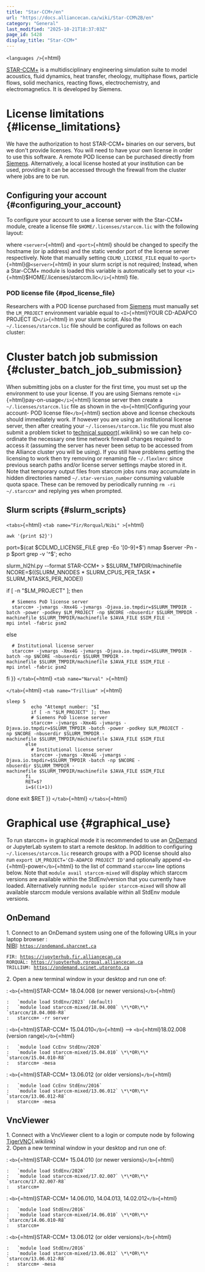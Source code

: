 ```yaml
---
title: "Star-CCM+/en"
url: "https://docs.alliancecan.ca/wiki/Star-CCM%2B/en"
category: "General"
last_modified: "2025-10-21T18:37:03Z"
page_id: 5428
display_title: "Star-CCM+"
---
```


`<languages />`{=html}

[STAR-CCM+](https://mdx.plm.automation.siemens.com/star-ccm-plus) is a multidisciplinary engineering simulation suite to model acoustics, fluid dynamics, heat transfer, rheology, multiphase flows, particle flows, solid mechanics, reacting flows, electrochemistry, and electromagnetics. It is developed by Siemens.

# License limitations {#license_limitations}

We have the authorization to host STAR-CCM+ binaries on our servers, but we don\'t provide licenses. You will need to have your own license in order to use this software. A remote POD license can be purchased directly from [Siemens](https://www.plm.automation.siemens.com/global/en/buy/). Alternatively, a local license hosted at your institution can be used, providing it can be accessed through the firewall from the cluster where jobs are to be run.

## Configuring your account {#configuring_your_account}

To configure your account to use a license server with the Star-CCM+ module, create a license file `$HOME/.licenses/starccm.lic` with the following layout:

where `<server>`{=html} and `<port>`{=html} should be changed to specify the hostname (or ip address) and the static vendor port of the license server respectively. Note that manually setting `CDLMD_LICENSE_FILE` equal to `<port>`{=html}@`<server>`{=html} in your slurm script is not required; Instead, when a Star-CCM+ module is loaded this variable is automatically set to your `<i>`{=html}\$HOME/.licenses/starccm.lic`</i>`{=html} file.

### POD license file {#pod_license_file}

Researchers with a POD license purchased from [Siemens](https://www.plm.automation.siemens.com/global/en/buy/) must manually set the `LM_PROJECT` environment variable equal to `<I>`{=html}YOUR CD-ADAPCO PROJECT ID`</i>`{=html} in your slurm script. Also the `~/.licenses/starccm.lic` file should be configured as follows on each cluster:

# Cluster batch job submission {#cluster_batch_job_submission}

When submitting jobs on a cluster for the first time, you must set up the environment to use your license. If you are using Siemans remote `<i>`{=html}pay-on-usage`</i>`{=html} license server then create a `~/.licenses/starccm.lic` file as shown in the `<b>`{=html}Configuring your account- POD license file`</b>`{=html} section above and license checkouts should immediately work. If however you are using an institutional license server, then after creating your `~/.licenses/starccm.lic` file you must also submit a problem ticket to [technical support](https://docs.alliancecan.ca/technical_support "technical support"){.wikilink} so we can help co-ordinate the necessary one time network firewall changes required to access it (assuming the server has never been setup to be accessed from the Alliance cluster you will be using). If you still have problems getting the licensing to work then try removing or renaming file `~/.flexlmrc` since previous search paths and/or license server settings maybe stored in it. Note that temporary output files from starccm jobs runs may accumulate in hidden directories named `~/.star-version_number` consuming valuable quota space. These can be removed by periodically running `rm -ri ~/.starccm*` and replying yes when prompted.

## Slurm scripts {#slurm_scripts}

`<tabs>`{=html} `<tab name="Fir/Rorqual/Nibi" >`{=html}

`awk '{print $2}')`

port=\$(cat \$CDLMD_LICENSE_FILE grep -Eo \'\[0-9\]+\$\') nmap \$server -Pn -p \$port grep -v \'\^\$\'; echo

slurm_hl2hl.py \--format STAR-CCM+ \> \$SLURM_TMPDIR/machinefile NCORE=\$((SLURM_NNODES \* SLURM_CPUS_PER_TASK \* SLURM_NTASKS_PER_NODE))

if \[ -n \"\$LM_PROJECT\" \]; then

`  # Siemens PoD license server`\
`  starccm+ -jvmargs -Xmx4G -jvmargs -Djava.io.tmpdir=$SLURM_TMPDIR -batch -power -podkey $LM_PROJECT -np $NCORE -nbuserdir $SLURM_TMPDIR -machinefile $SLURM_TMPDIR/machinefile $JAVA_FILE $SIM_FILE -mpi intel -fabric psm2`

else

`  # Institutional license server`\
`  starccm+ -jvmargs -Xmx4G -jvmargs -Djava.io.tmpdir=$SLURM_TMPDIR -batch -np $NCORE -nbuserdir $SLURM_TMPDIR -machinefile $SLURM_TMPDIR/machinefile $JAVA_FILE $SIM_FILE -mpi intel -fabric psm2`

fi }} `</tab>`{=html} `<tab name="Narval" >`{=html}

`</tab>`{=html} `<tab name="Trillium" >`{=html}

`sleep 5`\
`         echo "Attempt number: "$I`\
`         if [ -n "$LM_PROJECT" ]; then`\
`         # Siemens PoD license server`\
`         starccm+ -jvmargs -Xmx4G -jvmargs -Djava.io.tmpdir=$SLURM_TMPDIR -batch -power -podkey $LM_PROJECT -np $NCORE -nbuserdir $SLURM_TMPDIR -machinefile $SLURM_TMPDIR/machinefile $JAVA_FILE $SIM_FILE`\
`       else`\
`         # Institutional license server`\
`         starccm+ -jvmargs -Xmx4G -jvmargs -Djava.io.tmpdir=$SLURM_TMPDIR -batch -np $NCORE -nbuserdir $SLURM_TMPDIR -machinefile $SLURM_TMPDIR/machinefile $JAVA_FILE $SIM_FILE`\
`       fi`\
`       RET=$?`\
`       i=$((i+1))`

done exit \$RET }} `</tab>`{=html} `</tabs>`{=html}

# Graphical use {#graphical_use}

To run starccm+ in graphical mode it is recommended to use an [OnDemand](https://docs.alliancecan.ca/wiki/Nibi#Access_through_Open_OnDemand_(OOD)) or JupyterLab system to start a remote desktop. In addition to configuring `~/.licenses/starccm.lic` research groups with a POD license should also run `export LM_PROJECT='CD-ADAPCO PROJECT ID'`and optionally append `<b>`{=html}-power`</b>`{=html} to the list of command `starccm+` line options below. Note that `module avail starccm-mixed` will display which starccm versions are available within the StdEnv/version that you currently have loaded. Alternatively running `module spider starccm-mixed` will show all available starccm module versions available within all StdEnv module versions.

## OnDemand

1\. Connect to an OnDemand system using one of the following URLs in your laptop browser :\
[NIBI](https://docs.alliancecan.ca/wiki/Nibi#Access_through_Open_OnDemand_(OOD)): [`https://ondemand.sharcnet.ca`](https://ondemand.sharcnet.ca)

`FIR: `[`https://jupyterhub.fir.alliancecan.ca`](https://jupyterhub.fir.alliancecan.ca)\
`RORQUAL: `[`https://jupyterhub.rorqual.alliancecan.ca`](https://jupyterhub.rorqual.alliancecan.ca)\
`TRILLIUM: `[`https://ondemand.scinet.utoronto.ca`](https://ondemand.scinet.utoronto.ca)

2\. Open a new terminal window in your desktop and run one of:

:   `<b>`{=html}STAR-CCM+ 18.04.008 (or newer versions)`</b>`{=html}

    :   `module load StdEnv/2023` (default)
    :   `module load starccm-mixed/18.04.008` \*\*OR\*\* `starccm/18.04.008-R8`
    :   starccm+ -rr server
:   `<b>`{=html}STAR-CCM+ 15.04.010`</b>`{=html} \--\> `<b>`{=html}18.02.008 (version range)`</b>`{=html}

    :   `module load CcEnv StdEnv/2020`
    :   `module load starccm-mixed/15.04.010` \*\*OR\*\* `starccm/15.04.010-R8`
    :   starccm+ -mesa
:   `<b>`{=html}STAR-CCM+ 13.06.012 (or older versions)`</b>`{=html}

    :   `module load CcEnv StdEnv/2016`
    :   `module load starccm-mixed/13.06.012` \*\*OR\*\* `starccm/13.06.012-R8`
    :   starccm+ -mesa

## VncViewer

1\. Connect with a VncViewer client to a login or compute node by following [TigerVNC](https://docs.alliancecan.ca/VNC "TigerVNC"){.wikilink}\
2. Open a new terminal window in your desktop and run one of:

:   `<b>`{=html}STAR-CCM+ 15.04.010 (or newer versions)`</b>`{=html}

    :   `module load StdEnv/2020`
    :   `module load starccm-mixed/17.02.007` \*\*OR\*\* `starccm/17.02.007-R8`
    :   starccm+
:   `<b>`{=html}STAR-CCM+ 14.06.010, 14.04.013, 14.02.012`</b>`{=html}

    :   `module load StdEnv/2016`
    :   `module load starccm-mixed/14.06.010` \*\*OR\*\* `starccm/14.06.010-R8`
    :   starccm+
:   `<b>`{=html}STAR-CCM+ 13.06.012 (or older versions)`</b>`{=html}

    :   `module load StdEnv/2016`
    :   `module load starccm-mixed/13.06.012` \*\*OR\*\* `starccm/13.06.012-R8`
    :   starccm+ -mesa
